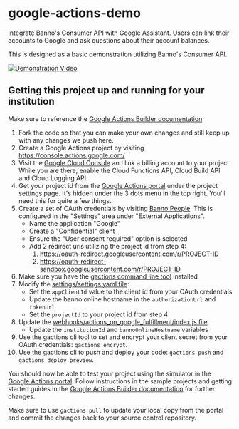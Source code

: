 # google-actions-demo

Integrate Banno's Consumer API with Google Assistant. Users can link their accounts to Google and
ask questions about their account balances.

This is designed as a basic demonstration utilizing Banno's Consumer API.

[![Demonstration Video](http://img.youtube.com/vi/Qke5p_1HiMY/0.jpg)](https://youtu.be/Qke5p_1HiMY "Google Actions Demo - Garden Bank")

## Getting this project up and running for your institution

Make sure to reference the [Google Actions Builder documentation](https://developers.google.com/assistant/conversational/overview)

 1. Fork the code so that you can make your own changes and still keep up with any changes we push here.
 2. Create a Google Actions project by visiting https://console.actions.google.com/
 3. Visit the [Google Cloud Console](https://console.cloud.google.com/) and link a billing
     account to your project. While you are there, enable the Cloud Functions API, Cloud Build API
     and Cloud Logging API.
 4. Get your project id from the [Google Actions portal](https://console.actions.google.com/) under
     the project settings page. It's hidden under the 3 dots menu in the top right. You'll need
     this for quite a few things.
 5. Create a set of OAuth credentials by visiting [Banno People](https://banno.com/a/people).
     This is configured in the "Settings" area under "External Applications".
     - Name the application "Google"
     - Create a "Confidential" client
     - Ensure the "User consent required" option is selected
     - Add 2 redirect uris utilizing the project id from step 4:
       1. https://oauth-redirect.googleusercontent.com/r/PROJECT-ID
       2. https://oauth-redirect-sandbox.googleusercontent.com/r/PROJECT-ID
 6. Make sure you have the
     [gactions command line tool](https://developers.google.com/assistant/conversational/quickstart)
     installed
 7. Modify the [settings/settings.yaml file](./settings/settings.yaml):
     - Set the `appClientId` value to the client id from your OAuth credentials
     - Update the banno online hostname in the `authorizationUrl` and `tokenUrl`
     - Set the `projectId` to your project id from step 4
 8. Update the
     [webhooks/actions_on_google_fulfillment/index.js file](webhooks/actions_on_google_fulfillment/index.js)
     - Update the `institutionId` and `bannoOnlineHostname` variables
 9. Use the gactions cli tool to set and encrypt your client secret from your OAuth credentials:
     `gactions encrypt`.
 10. Use the gactions cli to push and deploy your code: `gactions push` and `gactions deploy preview`.
 
You should now be able to test your project using the simulator in the
[Google Actions portal](https://console.actions.google.com/). Follow instructions in the sample
projects and getting started guides in the
[Google Actions Builder documentation](https://developers.google.com/assistant/conversational/overview)
for further changes.

Make sure to use `gactions pull` to update your local copy from the portal and commit the changes
back to your source control repository.
